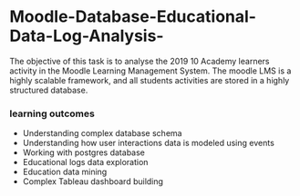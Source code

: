 # Moodle-Database-Educational-Data-Log-Analysis-

The objective of this task is to analyse the 2019 10 Academy learners activity in the Moodle Learning Management System. The moodle LMS is a highly scalable framework, and all students activities are stored in a highly structured database.  

### learning outcomes
* Understanding complex database schema
* Understanding how user interactions data is modeled using events
* Working with postgres database  
* Educational logs data exploration 
* Education data mining
* Complex Tableau dashboard building
